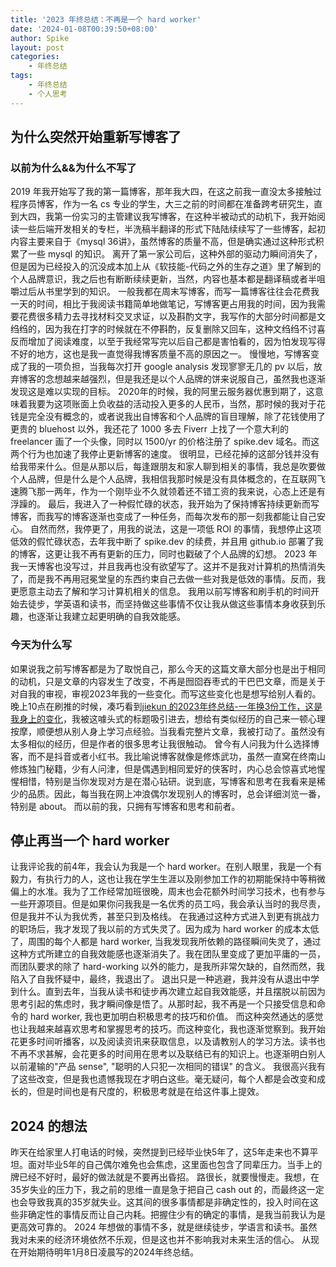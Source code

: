 ```yaml
---
title: '2023 年终总结：不再是一个 hard worker'
date: '2024-01-08T00:39:50+08:00'
author: Spike
layout: post
categories:
    - 年终总结
tags:
    - 年终总结
    - 个人思考
---
```


## 为什么突然开始重新写博客了

### 以前为什么&&为什么不写了
2019 年我开始写了我的第一篇博客，那年我大四，在这之前我一直没太多接触过程序员博客，作为一名 cs 专业的学生，大三之前的时间都在准备跨考研究生，直到大四，我第一份实习的主管建议我写博客，在这种半被动式的动机下，我开始阅读一些后端开发相关的专栏，半洗稿半翻译的形式下陆陆续续写了一些博客，起初内容主要来自于《mysql 36讲》，虽然博客的质量不高，但是确实通过这种形式积累了一些 mysql 的知识。
离开了第一家公司后，这种外部的驱动力瞬间消失了，但是因为已经投入的沉没成本加上从《软技能-代码之外的生存之道》里了解到的个人品牌意识，我之后也有断断续续更新，当然，内容也基本都是翻译稿或者半咀嚼过后从书里学到的知识。
一般我都在周末写博客，而写一篇博客往往会花费我一天的时间，相比于我阅读书籍简单地做笔记，写博客更占用我的时间，因为我需要花费很多精力去寻找材料交叉求证，以及斟酌文字，我写作的大部分时间都是文绉绉的，因为我在打字的时候就在不停斟酌，反复删除又回车，这种文绉绉不讨喜反而增加了阅读难度，以至于我经常写完以后自己都是害怕看的，因为怕发现写得不好的地方，这也是我一直觉得我博客质量不高的原因之一。
慢慢地，写博客变成了我的一项负担，当我每次打开 google analysis 发现寥寥无几的 pv 以后，放弃博客的念想越来越强烈，但是我还是以个人品牌的饼来说服自己，虽然我也逐渐发现这是难以实现的目标。
2020年的时候，我的阿里云服务器优惠到期了，这意味着我要为这项账面上负收益的活动投入更多的人民币，当然，那时候的我对于花钱是完全没有概念的，或者说我出自博客和个人品牌的盲目理解，除了花钱使用了更贵的 bluehost 以外，我还花了 1000 多去 Fiverr 上找了一个意大利的 freelancer 画了一个头像，同时以 1500/yr 的价格注册了 spike.dev 域名。而这两个行为也加速了我停止更新博客的速度。
很明显，已经花掉的这部分钱并没有给我带来什么。但是从那以后，每逢跟朋友和家人聊到相关的事情，我总是吹要做个人品牌，但是什么是个人品牌，我相信我那时候是没有具体概念的，在互联网飞速腾飞那一两年，作为一个刚毕业不久就领着还不错工资的我来说，心态上还是有浮躁的。
最后，我进入了一种假忙碌的状态，我开始为了保持博客持续更新而写博客，而我写的博客逐渐也变成了一种任务，而每次发布的那一刻我都能让自己安心。
自然而然，我停更了，用我的说法，这是一项低 ROI 的事情，我想停止这项低效的假忙碌状态，去年我中断了 spike.dev 的续费，并且用 github.io 部署了我的博客，这更让我不再有更新的压力，同时也戳破了个人品牌的幻想。
2023 年我一天博客也没写过，并且我再也没有欲望写了。这并不是我对计算机的热情消失了，而是我不再用冠冕堂皇的东西约束自己去做一些对我是低效的事情。反而，我更愿意主动去了解和学习计算机相关的信息。
我用以前写博客和刷手机的时间开始去徒步，学英语和读书，而坚持做这些事情不仅让我从做这些事情本身收获到乐趣，也逐渐让我建立起更明确的自我效能感。

### 今天为什么写
如果说我之前写博客都是为了取悦自己，那么今天的这篇文章大部分也是出于相同的动机，只是文章的内容发生了改变，不再是囫囵吞枣式的干巴巴文章，而是关于对自我的审视，审视2023年我的一些变化。而写这些变化也是想写给别人看的。
晚上10点在刷推的时候，凑巧看到[jiekun 的2023年终总结-一年换3份工作，这是我身上的变化](https://jiekun.dev/posts/2023-summary/)，我被这噱头式的标题吸引进去，想给有类似经历的自己来一顿心理按摩，顺便想从别人身上学习点经验。当我看完整片文章，我被打动了。虽然没有太多相似的经历，但是作者的很多思考让我很触动。
曾今有人问我为什么选择博客，而不是抖音或者小红书。我比喻说博客就像是修炼武功，虽然一直窝在终南山修炼独门秘籍，少有人问津，但是偶遇到相同爱好的侠客时，内心总会惊喜式地惺惺相惜，特别是当你发现对方是在潜心钻研。说到底，写博客和思考在我看来是稀少的品质。因此，每当我在网上冲浪偶尔发现别人的博客时，总会详细浏览一番，特别是 about。
而以前的我，只拥有写博客和思考和前者。
## 停止再当一个 hard worker

让我评论我的前4年，我会认为我是一个 hard worker。在别人眼里，我是一个有毅力，有执行力的人，这也让我在学生生涯以及刚参加工作的初期能保持中等稍微偏上的水准。我为了工作经常加班很晚，周末也会花额外时间学习技术，也有参与一些开源项目。但是如果你问我我是一名优秀的员工吗，我会承认当时的我尽责，但是我并不认为我优秀，甚至只到及格线。
在我通过这种方式进入到更有挑战力的职场后，我才发现了我以前的方式失灵了。因为成为 hard worker 的成本太低了，周围的每个人都是 hard worker, 当我发现我所依赖的路径瞬间失灵了，通过这种方式所建立的自我效能感也逐渐消失了。我在团队里变成了更加平庸的一员，而团队要求的除了 hard-working 以外的能力，是我所非常欠缺的，自然而然，我陷入了自我怀疑中，最终，我退出了。
退出只是一种逃避，我并没有从退出中学到什么。直到去年，当我从读书和徒步再次建立起自我效能感，并且摆脱以前因为思考引起的焦虑时，我才瞬间像是悟了。从那时起，我不再是一个只接受信息和命令的 hard worker, 我也更加明白积极思考的技巧和价值。
而这种突然通达的感觉也让我越来越喜欢思考和掌握思考的技巧。而这种变化，我也逐渐觉察到。我开始花更多时间听播客，以及阅读资讯来获取信息，以及请教别人的学习方法。读书也不再不求甚解，会花更多的时间用在思考以及联结已有的知识上。也逐渐明白别人以前灌输的"产品 sense", "聪明的人只犯一次相同的错误" 的含义。
我很高兴我有了这些改变，但是我也遗憾我现在才明白这些。毫无疑问，每个人都是会改变和成长的，但是时间也是有尺度的，积极思考就是在给这件事上提效。

## 2024 的想法
昨天在给家里人打电话的时候，突然提到已经毕业快5年了，这5年走来也不算平坦。面对毕业5年的自己偶尔难免也会焦虑，这里面也包含了同辈压力。当手上的牌已经不好时，最好的做法就是不要再出昏招。
路很长，就要慢慢走。我想，在35岁失业的压力下，我之前的思维一直是急于把自己 cash out 的，而最终这一定也会导致我真的35岁就失业。这其间的很多事情都是非确定性的，投入时间在这些非确定性的事情反而让自己内耗。把握住少有的确定的事情，是我当前我认为是更高效可靠的。
2024 年想做的事情不多，就是继续徒步，学语言和读书。虽然我对未来的经济环境依然不乐观，但是这也并不影响我对未来生活的信心。
从现在开始期待明年1月8日凌晨写的2024年终总结。


